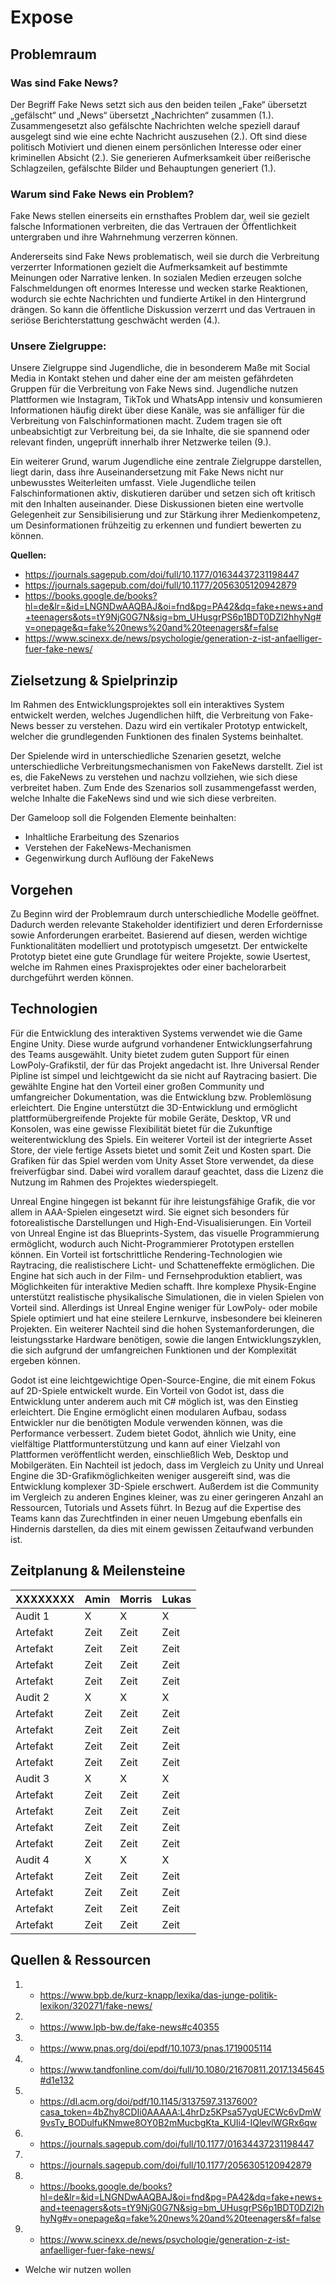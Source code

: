 # Expose

## Problemraum

### Was sind Fake News?

Der Begriff Fake News setzt sich aus den beiden teilen „Fake“ übersetzt „gefälscht“ und „News“ übersetzt „Nachrichten“ zusammen (1.). Zusammengesetzt also gefälschte Nachrichten welche speziell darauf ausgelegt sind wie eine echte Nachricht auszusehen (2.). Oft sind diese politisch Motiviert und dienen einem persönlichen Interesse oder einer kriminellen Absicht (2.). Sie generieren Aufmerksamkeit über reißerische Schlagzeilen, gefälschte Bilder und Behauptungen generiert (1.). 

### Warum sind Fake News ein Problem? 

Fake News stellen einerseits ein ernsthaftes Problem dar, weil sie gezielt falsche Informationen verbreiten, die das Vertrauen der Öffentlichkeit untergraben und ihre Wahrnehmung verzerren können. 

Andererseits sind Fake News problematisch, weil sie durch die Verbreitung verzerrter Informationen gezielt die Aufmerksamkeit auf bestimmte Meinungen oder Narrative lenken. In sozialen Medien erzeugen solche Falschmeldungen oft enormes Interesse und wecken starke Reaktionen, wodurch sie echte Nachrichten und fundierte Artikel in den Hintergrund drängen. So kann die öffentliche Diskussion verzerrt und das Vertrauen in seriöse Berichterstattung geschwächt werden (4.).

### Unsere Zielgruppe: 

Unsere Zielgruppe sind Jugendliche, die in besonderem Maße mit Social Media in Kontakt stehen und daher eine der am meisten gefährdeten Gruppen für die Verbreitung von Fake News sind. Jugendliche nutzen Plattformen wie Instagram, TikTok und WhatsApp intensiv und konsumieren Informationen häufig direkt über diese Kanäle, was sie anfälliger für die Verbreitung von Falschinformationen macht. Zudem tragen sie oft unbeabsichtigt zur Verbreitung bei, da sie Inhalte, die sie spannend oder relevant finden, ungeprüft innerhalb ihrer Netzwerke teilen (9.).

Ein weiterer Grund, warum Jugendliche eine zentrale Zielgruppe darstellen, liegt darin, dass ihre Auseinandersetzung mit Fake News nicht nur unbewusstes Weiterleiten umfasst. Viele Jugendliche teilen Falschinformationen aktiv, diskutieren darüber und setzen sich oft kritisch mit den Inhalten auseinander. Diese Diskussionen bieten eine wertvolle Gelegenheit zur Sensibilisierung und zur Stärkung ihrer Medienkompetenz, um Desinformationen frühzeitig zu erkennen und fundiert bewerten zu können.

**Quellen:**
- https://journals.sagepub.com/doi/full/10.1177/01634437231198447
- https://journals.sagepub.com/doi/full/10.1177/2056305120942879
- https://books.google.de/books?hl=de&lr=&id=LNGNDwAAQBAJ&oi=fnd&pg=PA42&dq=fake+news+and+teenagers&ots=tY9NjG0G7N&sig=bm_UHusgrPS6p1BDT0DZl2hhyNg#v=onepage&q=fake%20news%20and%20teenagers&f=false
- https://www.scinexx.de/news/psychologie/generation-z-ist-anfaelliger-fuer-fake-news/

## Zielsetzung & Spielprinzip

Im Rahmen des Entwicklungsprojektes soll ein interaktives System entwickelt werden, welches Jugendlichen hilft, die Verbreitung von Fake-News besser zu verstehen. Dazu wird ein vertikaler Prototyp entwickelt, welcher die grundlegenden Funktionen des finalen Systems beinhaltet.

Der Spielende wird in unterschiedliche Szenarien gesetzt, welche unterschiedliche Verbreitungsmechanismen von FakeNews darstellt. Ziel ist es, die FakeNews zu verstehen und nachzu vollziehen, wie sich diese verbreitet haben. Zum Ende des Szenarios soll zusammengefasst werden, welche Inhalte die FakeNews sind und wie sich diese verbreiten.

Der Gameloop soll die Folgenden Elemente beinhalten:
+ Inhaltliche Erarbeitung des Szenarios
+ Verstehen der FakeNews-Mechanismen
+ Gegenwirkung durch Auflöung der FakeNews

## Vorgehen

Zu Beginn wird der Problemraum durch unterschiedliche Modelle geöffnet. Dadurch werden relevante Stakeholder identifiziert und deren Erfordernisse sowie Anforderungen erarbeitet. Basierend auf diesen, werden wichtige Funktionalitäten modelliert und prototypisch umgesetzt.
Der entwickelte Prototyp bietet eine gute Grundlage für weitere Projekte, sowie Usertest, welche im Rahmen eines Praxisprojektes oder einer bachelorarbeit durchgeführt werden können.

## Technologien

Für die Entwicklung des interaktiven Systems verwendet wie die Game Engine Unity. Diese wurde aufgrund vorhandener Entwicklungserfahrung des Teams ausgewählt. Unity bietet zudem guten Support für einen LowPoly-Grafikstil, der für das Projekt angedacht ist. Ihre Universal Render Pipline ist simpel und leichtgewicht da sie nicht auf Raytracing basiert. Die gewählte Engine hat den Vorteil einer großen Community und umfangreicher Dokumentation, was die Entwicklung bzw. Problemlösung erleichtert. Die Engine unterstützt die 3D-Entwicklung und ermöglicht plattformübergreifende Projekte für mobile Geräte, Desktop, VR und Konsolen, was eine gewisse Flexibilität bietet für die Zukunftige weiterentwicklung des Spiels. Ein weiterer Vorteil ist der integrierte Asset Store, der viele fertige Assets bietet und somit Zeit und Kosten spart. Die Grafiken für das Spiel werden vom Unity Asset Store verwendet, da diese freiverfügbar sind. Dabei wird vorallem darauf geachtet, dass die Lizenz die Nutzung im Rahmen des Projektes wiederspiegelt.

Unreal Engine hingegen ist bekannt für ihre leistungsfähige Grafik, die vor allem in AAA-Spielen eingesetzt wird. Sie eignet sich besonders für fotorealistische Darstellungen und High-End-Visualisierungen. Ein Vorteil von Unreal Engine ist das Blueprints-System, das visuelle Programmierung ermöglicht, wodurch auch Nicht-Programmierer Prototypen erstellen können. Ein Vorteil ist fortschrittliche Rendering-Technologien wie Raytracing, die realistischere Licht- und Schatteneffekte ermöglichen. Die Engine hat sich auch in der Film- und Fernsehproduktion etabliert, was Möglichkeiten für interaktive Medien schafft. Ihre komplexe Physik-Engine unterstützt realistische physikalische Simulationen, die in vielen Spielen von Vorteil sind. Allerdings ist Unreal Engine weniger für LowPoly- oder mobile Spiele optimiert und hat eine steilere Lernkurve, insbesondere bei kleineren Projekten. Ein weiterer Nachteil sind die hohen Systemanforderungen, die leistungsstarke Hardware benötigen, sowie die langen Entwicklungszyklen, die sich aufgrund der umfangreichen Funktionen und der Komplexität ergeben können.

Godot ist eine leichtgewichtige Open-Source-Engine, die mit einem Fokus auf 2D-Spiele entwickelt wurde. Ein Vorteil von Godot ist, dass die Entwicklung unter anderem auch mit C# möglich ist, was den Einstieg erleichtert. Die Engine ermöglicht einen modularen Aufbau, sodass Entwickler nur die benötigten Module verwenden können, was die Performance verbessert. Zudem bietet Godot, ähnlich wie Unity, eine vielfältige Plattformunterstützung und kann auf einer Vielzahl von Plattformen veröffentlicht werden, einschließlich Web, Desktop und Mobilgeräten. Ein Nachteil ist jedoch, dass im Vergleich zu Unity und Unreal Engine die 3D-Grafikmöglichkeiten weniger ausgereift sind, was die Entwicklung komplexer 3D-Spiele erschwert. Außerdem ist die Community im Vergleich zu anderen Engines kleiner, was zu einer geringeren Anzahl an Ressourcen, Tutorials und Assets führt. In Bezug auf die Expertise des Teams kann das Zurechtfinden in einer neuen Umgebung ebenfalls ein Hindernis darstellen, da dies mit einem gewissen Zeitaufwand verbunden ist.

## Zeitplanung & Meilensteine

XXXXXXXX | Amin | Morris | Lukas
-------- | -------- | -------- | --------
Audit 1  | X  | X   | X
Artefakt   | Zeit   | Zeit   | Zeit
Artefakt   | Zeit   | Zeit   | Zeit
Artefakt   | Zeit   | Zeit   | Zeit
Artefakt   | Zeit   | Zeit   | Zeit
Audit 2  | X  | X   | X
Artefakt   | Zeit   | Zeit   | Zeit
Artefakt   | Zeit   | Zeit   | Zeit
Artefakt   | Zeit   | Zeit   | Zeit
Artefakt   | Zeit   | Zeit   | Zeit
Audit 3 | X  | X   | X
Artefakt   | Zeit   | Zeit   | Zeit
Artefakt   | Zeit   | Zeit   | Zeit
Artefakt   | Zeit   | Zeit   | Zeit
Artefakt   | Zeit   | Zeit   | Zeit
Audit 4  | X  | X   | X
Artefakt   | Zeit   | Zeit   | Zeit
Artefakt   | Zeit   | Zeit   | Zeit
Artefakt   | Zeit   | Zeit   | Zeit
Artefakt   | Zeit   | Zeit   | Zeit


## Quellen & Ressourcen

1. - https://www.bpb.de/kurz-knapp/lexika/das-junge-politik-lexikon/320271/fake-news/
2. - https://www.lpb-bw.de/fake-news#c40355
3. - https://www.pnas.org/doi/epdf/10.1073/pnas.1719005114
4. - https://www.tandfonline.com/doi/full/10.1080/21670811.2017.1345645#d1e132
5. - https://dl.acm.org/doi/pdf/10.1145/3137597.3137600?casa_token=4bZhy8CDIi0AAAAA:L4hrDz5KPsa57yqUECWc6vDmW9vsTy_BODulfuKNmwe8OY0B2mMucbgKta_KUIi4-IQlevlWGRx6qw
6. - https://journals.sagepub.com/doi/full/10.1177/01634437231198447
7. - https://journals.sagepub.com/doi/full/10.1177/2056305120942879
8. - https://books.google.de/books?hl=de&lr=&id=LNGNDwAAQBAJ&oi=fnd&pg=PA42&dq=fake+news+and+teenagers&ots=tY9NjG0G7N&sig=bm_UHusgrPS6p1BDT0DZl2hhyNg#v=onepage&q=fake%20news%20and%20teenagers&f=false
9. - https://www.scinexx.de/news/psychologie/generation-z-ist-anfaelliger-fuer-fake-news/
     
+ Welche wir nutzen wollen
